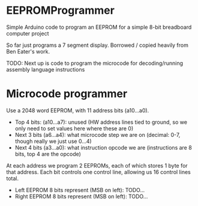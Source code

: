 # EEPROMProgrammer
Simple Arduino code to program an EEPROM for a simple 8-bit breadboard computer project

So far just programs a 7 segment display. Borrowed / copied heavily from Ben Eater's work.

TODO: Next up is code to program the microcode for decoding/running assembly language instructions


# Microcode programmer
Use a 2048 word EEPROM, with 11 address bits (a10...a0).

* Top 4 bits: (a10...a7): unused (HW address lines tied to ground, so we only need to set values here where these are 0)
* Next 3 bits (a6...a4): what microcode step we are on (decimal: 0-7, though really we just use 0...4)
* Next 4 bits (a3...a0): what instruction opcode we are (instructions are 8 bits, top 4 are the opcode)

At each address we program 2 EEPROMs, each of which stores 1 byte for that address.
Each bit controls one control line, allowing us 16 control lines total.

* Left EEPROM 8 bits represent (MSB on left): TODO...
* Right EEPROM 8 bits represent (MSB on left): TODO...
